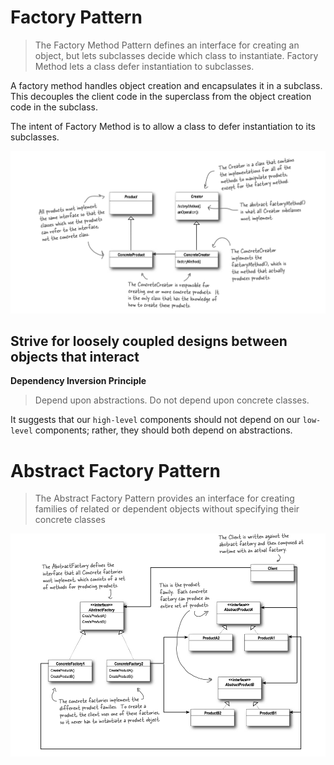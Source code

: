 # Factory Pattern

>  The Factory Method Pattern defines an interface for creating an object,
> but lets subclasses decide which class to instantiate. 
> Factory Method lets a class defer instantiation to subclasses.

A factory method handles object creation and encapsulates it in a subclass.
This decouples the client code in the superclass from the object creation code in the subclass.

The intent of Factory Method is to allow a class to defer instantiation to its subclasses.

![img.png](../images/factory-pattern.png)


## Strive for loosely coupled designs between objects that interact

__Dependency Inversion Principle__
> Depend upon abstractions. Do not depend upon concrete classes.

It suggests that our `high-level` components should not depend on our `low-level` components; 
rather, they should both depend on abstractions.

# Abstract Factory Pattern

> The Abstract Factory Pattern provides an interface for creating families of related or dependent objects without specifying their concrete classes

![img.png](../images/abstract-factory-pattern.png)
